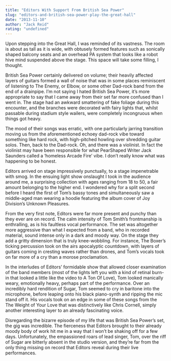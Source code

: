 ```yaml
---
title: "Editors With Support From British Sea Power"
slug: "editors-and-british-sea-power-play-the-great-hall"
date: "2013-11-10"
author: "Jack Reid"
rating: "undefined"
---
```


Upon stepping into the Great Hall, I was reminded of its vastness. The room is about as tall as it is wide, with obtusely formed features such as sonically shaped balcony seats and an overhead PA system that looks like a robot hive mind suspended above the stage. This space will take some filling, I thought.

British Sea Power certainly delivered on volume; their heavily affected layers of guitars formed a wall of noise that was in some places reminiscent of listening to The Enemy, or Elbow, or some other Dad-rock band from the end of a drainpipe. I’m not saying I hated British Sea Power, it’s more appropriate to say that I came away from their set far more confused than I went in. The stage had an awkward smattering of fake foliage during this encounter, and the branches were decorated with fairy lights that, whilst passable during stadium style wailers, were completely incongruous when things got heavy.

The mood of their songs was erratic, with one particularly jarring transition moving us from the aforementioned echoey dad-rock vibe toward something like hard rock, with high-pitched howling over shredding guitar solos. Then, back to the Dad-rock. Oh, and there was a violinist. In fact the violinist may have been responsible for what PearShaped Writer Jack Saunders called a ‘homeless Arcade Fire’ vibe. I don’t really know what was happening to be honest.

Editors arrived on stage impressively punctually, to a stage impenetrable with smog. In the ensuing light show onslaught I took in the audience around me, a surprising collection with ages ranging from 18 to 50, a fair amount belonging to the higher end. I wondered why for a split second before I heard the first of Tom’s bassy tones and simultaneously saw a middle-aged man wearing a hoodie featuring the album cover of Joy Division’s Unknown Pleasures.

From the very first note, Editors were far more present and punchy than they ever are on record. The calm intensity of Tom Smith’s frontmanship is enthralling, as is his faultless vocal performance. The set was altogether more aggressive than what I expected from a band, who in recorded material, sound intense only in a dark and moody way. On the stage they add a gritty dimension that is truly knee-wobbling. For instance, The Boxer’s ticking percussion took on the airs apocalyptic countdown, with layers of guitars coming in cresting waves rather than drones, and Tom’s vocals took on far more of a cry than a morose proclamation.

In the interludes of Editors’ formidable show that allowed closer examination of the band members (most of the lights left you with a kind of retinal burn-in that looked a little like the video to A Ton Of Love), Tom looked manically weary, emotionally heavy, perhaps part of the performance. Over an incredibly hard rendition of Sugar, Tom seemed to cry in baritone into the microphone, before leaping onto his black piano-synth and ripping the mic stand off it. His vocals took on an edge in some of these songs from the The Weight of Your Love that was distinctively like Chris Cornell, simply another interesting layer to an already fascinating voice.

Disregarding the bizarre episode of my life that was British Sea Power’s set, the gig was incredible. The fierceness that Editors brought to their already moody body of work hit me in a way that I won’t be shaking off for a few days. Unfortunately, the empassioned roars of lead singer, Tom, over the riff of Sugar are bitterly absent in the studio version, and they’re far from the only thing missing on record that Editors reveal during their live performances.
